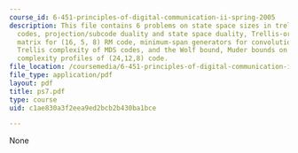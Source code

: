 ```yaml
---
course_id: 6-451-principles-of-digital-communication-ii-spring-2005
description: This file contains 6 problems on state space sizes in trellises for RM
  codes, projection/subcode duality and state space duality, Trellis-oriented generator
  matrix for (16, 5, 8) RM code, minimum-span generators for convolutional codes,
  Trellis complexity of MDS codes, and the Wolf bound, Muder bounds on state and branch
  complexity profiles of (24,12,8) code.
file_location: /coursemedia/6-451-principles-of-digital-communication-ii-spring-2005/c1ae830a3f2eea9ed2bcb2b430ba1bce_ps7.pdf
file_type: application/pdf
layout: pdf
title: ps7.pdf
type: course
uid: c1ae830a3f2eea9ed2bcb2b430ba1bce

---
```

None